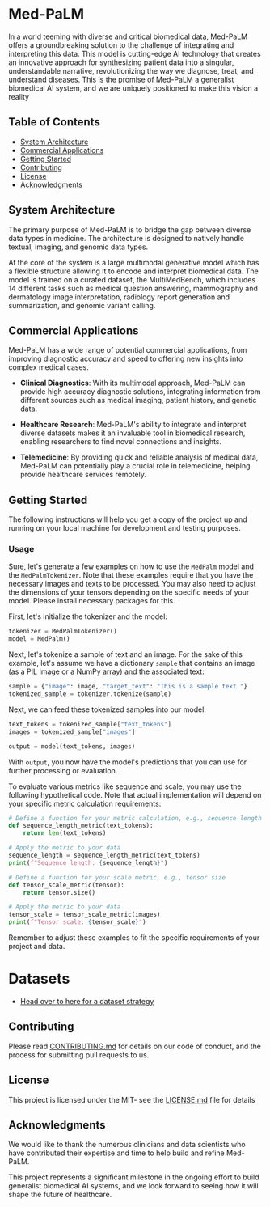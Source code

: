 # Med-PaLM

In a world teeming with diverse and critical biomedical data, Med-PaLM offers a groundbreaking solution to the challenge of integrating and interpreting this data. This model is cutting-edge AI technology that creates an innovative approach for synthesizing patient data into a singular, understandable narrative, revolutionizing the way we diagnose, treat, and understand diseases. This is the promise of Med-PaLM a generalist biomedical AI system, and we are uniquely positioned to make this vision a reality

## Table of Contents
- [System Architecture](#system-architecture)
- [Commercial Applications](#commercial-applications)
- [Getting Started](#getting-started)
- [Contributing](#contributing)
- [License](#license)
- [Acknowledgments](#acknowledgments)

## System Architecture

The primary purpose of Med-PaLM is to bridge the gap between diverse data types in medicine. The architecture is designed to natively handle textual, imaging, and genomic data types.

At the core of the system is a large multimodal generative model which has a flexible structure allowing it to encode and interpret biomedical data. The model is trained on a curated dataset, the MultiMedBench, which includes 14 different tasks such as medical question answering, mammography and dermatology image interpretation, radiology report generation and summarization, and genomic variant calling.

## Commercial Applications

Med-PaLM has a wide range of potential commercial applications, from improving diagnostic accuracy and speed to offering new insights into complex medical cases.

- **Clinical Diagnostics**: With its multimodal approach, Med-PaLM can provide high accuracy diagnostic solutions, integrating information from different sources such as medical imaging, patient history, and genetic data.

- **Healthcare Research**: Med-PaLM's ability to integrate and interpret diverse datasets makes it an invaluable tool in biomedical research, enabling researchers to find novel connections and insights.

- **Telemedicine**: By providing quick and reliable analysis of medical data, Med-PaLM can potentially play a crucial role in telemedicine, helping provide healthcare services remotely.

## Getting Started

The following instructions will help you get a copy of the project up and running on your local machine for development and testing purposes.

### Usage

Sure, let's generate a few examples on how to use the `MedPalm` model and the `MedPalmTokenizer`. Note that these examples require that you have the necessary images and texts to be processed. You may also need to adjust the dimensions of your tensors depending on the specific needs of your model. Please install necessary packages for this.

First, let's initialize the tokenizer and the model:

```python
tokenizer = MedPalmTokenizer()
model = MedPalm()
```

Next, let's tokenize a sample of text and an image. For the sake of this example, let's assume we have a dictionary `sample` that contains an image (as a PIL Image or a NumPy array) and the associated text:

```python
sample = {"image": image, "target_text": "This is a sample text."}
tokenized_sample = tokenizer.tokenize(sample)
```

Next, we can feed these tokenized samples into our model:

```python
text_tokens = tokenized_sample["text_tokens"]
images = tokenized_sample["images"]

output = model(text_tokens, images)
```

With `output`, you now have the model's predictions that you can use for further processing or evaluation.

To evaluate various metrics like sequence and scale, you may use the following hypothetical code. Note that actual implementation will depend on your specific metric calculation requirements:

```python
# Define a function for your metric calculation, e.g., sequence length
def sequence_length_metric(text_tokens):
    return len(text_tokens)

# Apply the metric to your data
sequence_length = sequence_length_metric(text_tokens)
print(f"Sequence length: {sequence_length}")
```

```python
# Define a function for your scale metric, e.g., tensor size
def tensor_scale_metric(tensor):
    return tensor.size()

# Apply the metric to your data
tensor_scale = tensor_scale_metric(images)
print(f"Tensor scale: {tensor_scale}")
```

Remember to adjust these examples to fit the specific requirements of your project and data.

# Datasets
* [Head over to here for a dataset strategy](docs/DATASETS.md)
## Contributing

Please read [CONTRIBUTING.md](CONTRIBUTING.md) for details on our code of conduct, and the process for submitting pull requests to us.

## License

This project is licensed under the MIT- see the [LICENSE.md](LICENSE.md) file for details

## Acknowledgments

We would like to thank the numerous clinicians and data scientists who have contributed their expertise and time to help build and refine Med-PaLM.

This project represents a significant milestone in the ongoing effort to build generalist biomedical AI systems, and we look forward to seeing how it will shape the future of healthcare.